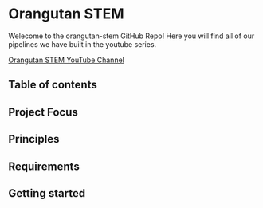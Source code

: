 ﻿# Orangutan STEM
Welecome to the orangutan-stem GitHub Repo! Here you will find all of our pipelines we have built in the youtube series.

[Orangutan STEM YouTube Channel](youtube.com/@orangutan-stem)


## Table of contents




## Project Focus




## Principles



## Requirements




## Getting started


